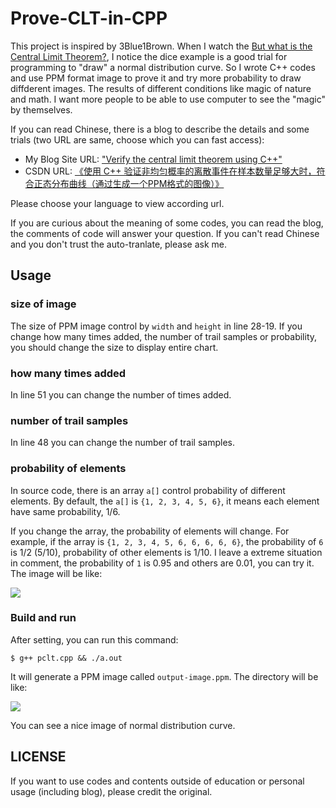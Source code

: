 # Prove-CLT-in-CPP
This project is inspired by 3Blue1Brown. When I watch the [But what is the Central Limit Theorem?](https://www.youtube.com/watch?v=zeJD6dqJ5lo), I notice the dice example is a good trial for  programming to "draw" a normal distribution curve. So I wrote C++ codes and use PPM format image to prove it and try more probability to draw diffderent images. The results of different conditions like magic of nature and math. I want more people to be able to use computer to see the "magic" by themselves.

If you can read Chinese, there is a blog to describe the details and some trials (two URL are same, choose which you can fast access):

 - My Blog Site URL: ["Verify the central limit theorem using C++"](https://zhonguncle.github.io/blogs/3b862852d2a3dc67a9c754b13c1878dd.html)
 - CSDN URL: [《使用 C++ 验证非均匀概率的离散事件在样本数量足够大时，符合正态分布曲线（通过生成一个PPM格式的图像）》](https://blog.csdn.net/qq_33919450/article/details/130706860)

Please choose your language to view according url.

If you are curious about the meaning of some codes, you can read the blog, the comments of code will answer your question. If you can't read Chinese and you don't trust the auto-tranlate, please ask me.

## Usage
### size of image
The size of PPM image control by `width` and `height` in line 28-19. If you change how many times added, the number of trail samples or probability, you should change the size to display entire chart.

### how many times added
In line 51 you can change the number of times added.

### number of trail samples
In line 48 you can change the number of trail samples.


### probability of elements
In source code, there is an array `a[]` control probability of different elements. By default, the `a[]` is `{1, 2, 3, 4, 5, 6}`, it means each element have same probability, 1/6.
 
If you change the array, the probability of elements will change. For example, if the array is `{1, 2, 3, 4, 5, 6, 6, 6, 6, 6}`, the probability of `6` is 1/2 (5/10), probability of other elements is 1/10. I leave a extreme situation in comment, the probability of `1` is 0.95 and others are 0.01, you can try it. The image will be like:

![](https://zhonguncle.github.io/assets/images/7f03e7b0b2764a908d29aab45a2c8d0b.jpeg)

### Build and run
After setting, you can run this command:

```
$ g++ pclt.cpp && ./a.out 
```

It will generate a PPM image called `output-image.ppm`. The directory will be like:

![](https://zhonguncle.github.io/assets/images/38978f6df405b66f615620d59a23c693.png)

You can see a nice image of normal distribution curve.

## LICENSE
If you want to use codes and contents outside of education or personal usage (including blog), please credit the original.
